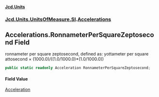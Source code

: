 #### [Jcd.Units](index.md 'index')
### [Jcd.Units.UnitsOfMeasure.SI](Jcd.Units.UnitsOfMeasure.SI.md 'Jcd.Units.UnitsOfMeasure.SI').[Accelerations](Accelerations.md 'Jcd.Units.UnitsOfMeasure.SI.Accelerations')

## Accelerations.RonnameterPerSquareZeptosecond Field

ronnameter per square zeptosecond, defined as: yottameter per square attosecond × (1000.0)/((1.0/1000.0)*(1.0/1000.0))

```csharp
public static readonly Acceleration RonnameterPerSquareZeptosecond;
```

#### Field Value
[Acceleration](Acceleration.md 'Jcd.Units.UnitTypes.Acceleration')